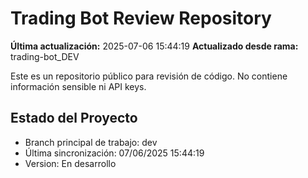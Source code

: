 ﻿# Trading Bot Review Repository

**Última actualización:** 2025-07-06 15:44:19
**Actualizado desde rama:** trading-bot_DEV

Este es un repositorio público para revisión de código. 
No contiene información sensible ni API keys.

## Estado del Proyecto
- Branch principal de trabajo: dev
- Última sincronización: 07/06/2025 15:44:19
- Version: En desarrollo
